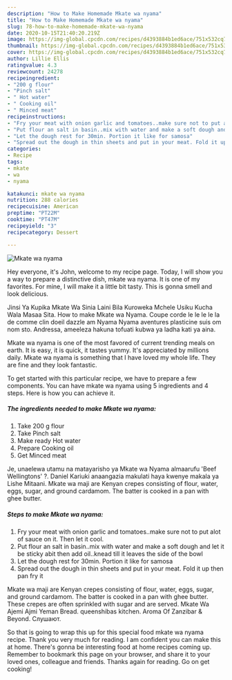 ```yaml
---
description: "How to Make Homemade Mkate wa nyama"
title: "How to Make Homemade Mkate wa nyama"
slug: 78-how-to-make-homemade-mkate-wa-nyama
date: 2020-10-15T21:40:20.219Z
image: https://img-global.cpcdn.com/recipes/d4393884b1ed6ace/751x532cq70/mkate-wa-nyama-recipe-main-photo.jpg
thumbnail: https://img-global.cpcdn.com/recipes/d4393884b1ed6ace/751x532cq70/mkate-wa-nyama-recipe-main-photo.jpg
cover: https://img-global.cpcdn.com/recipes/d4393884b1ed6ace/751x532cq70/mkate-wa-nyama-recipe-main-photo.jpg
author: Lillie Ellis
ratingvalue: 4.3
reviewcount: 24278
recipeingredient:
- "200 g flour"
- "Pinch salt"
- " Hot water"
- " Cooking oil"
- " Minced meat"
recipeinstructions:
- "Fry your meat with onion garlic and tomatoes..make sure not to put alot of sauce on it. Then let it cool."
- "Put flour an salt in basin..mix with water and make a soft dough and let it be sticky abit then add oil..knead till it leaves the side of the bowl"
- "Let the dough rest for 30min. Portion it like for samosa"
- "Spread out the dough in thin sheets and put in your meat. Fold it up then pan fry it"
categories:
- Recipe
tags:
- mkate
- wa
- nyama

katakunci: mkate wa nyama 
nutrition: 288 calories
recipecuisine: American
preptime: "PT22M"
cooktime: "PT47M"
recipeyield: "3"
recipecategory: Dessert

---
```



![Mkate wa nyama](https://img-global.cpcdn.com/recipes/d4393884b1ed6ace/751x532cq70/mkate-wa-nyama-recipe-main-photo.jpg)

Hey everyone, it's John, welcome to my recipe page. Today, I will show you a way to prepare a distinctive dish, mkate wa nyama. It is one of my favorites. For mine, I will make it a little bit tasty. This is gonna smell and look delicious.

Jinsi Ya Kupika Mkate Wa Sinia Laini Bila Kuroweka Mchele Usiku Kucha Wala Masaa Sita. How to make Mkate wa Nyama. Coupe corde le le le le la de comme clin doeil dazzle am Nyama Nyama aventures plasticine suis om nom sto. Andressa, ameeleza hakuna tofuati kubwa ya ladha kati ya aina.

Mkate wa nyama is one of the most favored of current trending meals on earth. It is easy, it is quick, it tastes yummy. It's appreciated by millions daily. Mkate wa nyama is something that I have loved my whole life. They are fine and they look fantastic.


To get started with this particular recipe, we have to prepare a few components. You can have mkate wa nyama using 5 ingredients and 4 steps. Here is how you can achieve it.

<!--inarticleads1-->

##### The ingredients needed to make Mkate wa nyama:

1. Take 200 g flour
1. Take Pinch salt
1. Make ready  Hot water
1. Prepare  Cooking oil
1. Get  Minced meat


Je, unaelewa utamu na matayarisho ya Mkate wa Nyama almaarufu &#39;Beef Wellingtons&#39; ?. Daniel Kariuki anaangazia makulati haya kwenye makala ya Lishe Mitaani. Mkate wa maji are Kenyan crepes consisting of flour, water, eggs, sugar, and ground cardamom. The batter is cooked in a pan with ghee butter. 

<!--inarticleads2-->

##### Steps to make Mkate wa nyama:

1. Fry your meat with onion garlic and tomatoes..make sure not to put alot of sauce on it. Then let it cool.
1. Put flour an salt in basin..mix with water and make a soft dough and let it be sticky abit then add oil..knead till it leaves the side of the bowl
1. Let the dough rest for 30min. Portion it like for samosa
1. Spread out the dough in thin sheets and put in your meat. Fold it up then pan fry it


Mkate wa maji are Kenyan crepes consisting of flour, water, eggs, sugar, and ground cardamom. The batter is cooked in a pan with ghee butter. These crepes are often sprinkled with sugar and are served. Mkate Wa Ajemi Ajmi Yeman Bread. queenshibas kitchen. Aroma Of Zanzibar &amp; Beyond. Слушают. 

So that is going to wrap this up for this special food mkate wa nyama recipe. Thank you very much for reading. I am confident you can make this at home. There's gonna be interesting food at home recipes coming up. Remember to bookmark this page on your browser, and share it to your loved ones, colleague and friends. Thanks again for reading. Go on get cooking!

